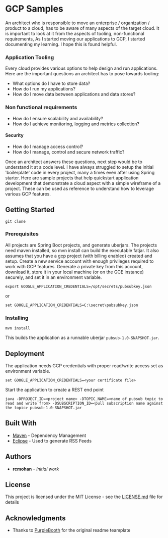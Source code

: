 
# GCP Samples
An architect who is responsible to move an enterprise / organization / product to a cloud, has to be aware of many aspects of the target cloud. It is important to look at it from the aspects of tooling, non-functional requirements, As I started moving our applications to GCP, I started documenting my learning. I hope this is found helpful.
 
### Application Tooling
Every cloud provides various options to help design and run applications. Here are the important questions an architect has to pose towards tooling:
- What options do I have to store data? 
- How do I run my applications? 
- How do I move data between applications and data stores? 
### Non functional requirements
- How do I ensure scalability and availability?
- How do I achieve monitoring, logging and metrics collection?
#### Security
- How do I manage access control?
- How do I manage, control and secure network traffic?

Once an architect answers these questions, next step would be to understand it at a code level. I have always struggled to setup the initial 'boilerplate' code in every project, many a times even after using Spring starter. Here are sample projects that help quickstart application development that demonstrate a cloud aspect with a simple wireframe of a project. These can be used as reference to understand how to leverage various GCP features.

## Getting Started
```
git clone
```
### Prerequisites
All projects are Spring Boot projects, and generate uberjars. The projects need maven installed, so mvn install can build the executable fatjar. It also assumes that you have a gcp project (with billing enabled) created and setup. 
Create a new service account with enough privileges required to work with GCP features. Generate a private key from this account,  download it, store it in your local machine (or on the GCE instance) securely, and set it in an environment variable.
```
export GOOGLE_APPLICATION_CREDENTIALS=/opt/secrets/pubsubkey.json
```
or
```
set GOOGLE_APPLICATION_CREDENTIALS=C:\secret\pubsubkey.json
```

### Installing
```
mvn install
```
This builds the application as a runnable uberjar `pubsub-1.0-SNAPSHOT.jar`.


## Deployment

The application needs GCP credentials with proper read/write access set as environment variable.
```
set GOOGLE_APPLICATION_CREDENTIALS=<your certificate file> 
```
Start the application to create a REST end point
```
java -DPROJECT_ID=<project name> -DTOPIC_NAME=<name of pubsub topic to read and write from> -DSUBSCRIPTION_ID=<pull subscription name against the topic> pubsub-1.0-SNAPSHOT.jar
```

## Built With

* [Maven](https://maven.apache.org/) - Dependency Management
* [Eclipse](https://www.eclipse.org/) - Used to generate RSS Feeds


## Authors

* **rcmohan** - *Initial work*

## License

This project is licensed under the MIT License - see the [LICENSE.md](LICENSE.md) file for details

## Acknowledgments

* Thanks to [PurpleBooth](https://github.com/PurpleBooth) for the original readme teamplate 
